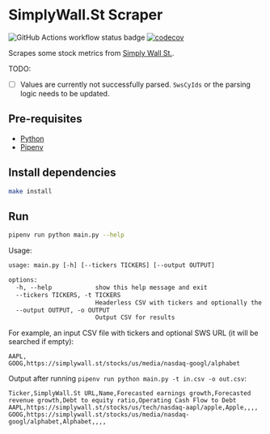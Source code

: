 # SimplyWall.St Scraper

![GitHub Actions workflow status badge](https://github.com/eugenius1/stock-scrape/actions/workflows/python-app.yml/badge.svg)
[![codecov](https://codecov.io/github/eugenius1/stock-scrape/graph/badge.svg?token=XO0TN6QM66)](https://codecov.io/github/eugenius1/stock-scrape)

Scrapes some stock metrics from [Simply Wall St.](https://simplywall.st/).

TODO:

- [ ] Values are currently not successfully parsed. `SwsCyIds` or the parsing logic needs to be updated.

## Pre-requisites

- [Python](https://www.python.org/downloads/)
- [Pipenv](https://pipenv.pypa.io/en/latest/installation.html)

## Install dependencies

```sh
make install
```

## Run

```sh
pipenv run python main.py --help
```

Usage:

```txt
usage: main.py [-h] [--tickers TICKERS] [--output OUTPUT]

options:
  -h, --help            show this help message and exit
  --tickers TICKERS, -t TICKERS
                        Headerless CSV with tickers and optionally the SimplyWall.St URL
  --output OUTPUT, -o OUTPUT
                        Output CSV for results
```

For example, an input CSV file with tickers and optional SWS URL (it will be searched if empty):

```csv
AAPL,
GOOG,https://simplywall.st/stocks/us/media/nasdaq-googl/alphabet
```

Output after running `pipenv run python main.py -t in.csv -o out.csv`:

```csv
Ticker,SimplyWall.St URL,Name,Forecasted earnings growth,Forecasted revenue growth,Debt to equity ratio,Operating Cash Flow to Debt
AAPL,https://simplywall.st/stocks/us/tech/nasdaq-aapl/apple,Apple,,,,
GOOG,https://simplywall.st/stocks/us/media/nasdaq-googl/alphabet,Alphabet,,,,
```
